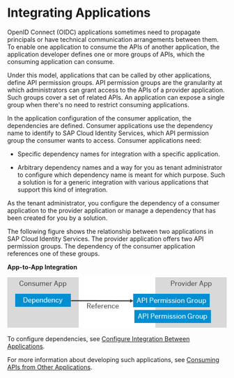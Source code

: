 <!-- loio9ea0024383de4726b6a4aae471eb1039 -->

# Integrating Applications

OpenID Connect \(OIDC\) applications sometimes need to propagate principals or have technical communication arrangements between them. To enable one application to consume the APIs of another application, the application developer defines one or more groups of APIs, which the consuming application can consume.

Under this model, applications that can be called by other applications, define API permission groups. API permission groups are the granularity at which administrators can grant access to the APIs of a provider application. Such groups cover a set of related APIs. An application can expose a single group when there's no need to restrict consuming applications.

In the application configuration of the consumer application, the dependencies are defined. Consumer applications use the dependency name to identify to SAP Cloud Identity Services, which API permission group the consumer wants to access. Consumer applications need:

-   Specific dependency names for integration with a specific application.

-   Arbitrary dependency names and a way for you as tenant administrator to configure which dependency name is meant for which purpose. Such a solution is for a generic integration with various applications that support this kind of integration.


As the tenant administrator, you configure the dependency of a consumer application to the provider application or manage a dependency that has been created for you by a solution.

The following figure shows the relationship between two applications in SAP Cloud Identity Services. The provider application offers two API permission groups. The dependency of the consumer application references one of these groups.

  
  
**App-to-App Integration**

![](images/App2App_Logical_Model_951e1a7.png "App-to-App Integration")

To configure dependencies, see [Configure Integration Between Applications](configure-integration-between-applications-9ad7e80.md).

For more information about developing such applications, see [Consuming APIs from Other Applications](../Development/consuming-apis-from-other-applications-29e204d.md).

